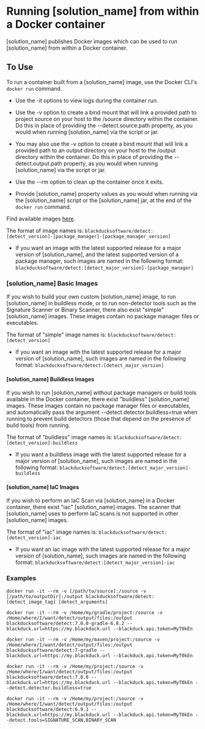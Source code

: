 # Running [solution_name] from within a Docker container

[solution_name] publishes Docker images which can be used to run [solution_name] from within a Docker container.

## To Use

To run a container built from a [solution_name] image, use the Docker CLI's `docker run` command.

* Use the -it options to view logs during the container run.

* Use the -v option to create a bind mount that will link a provided path to project source on your host to the /source directory within the container. Do this in place of providing the --detect.source.path property, as you would when running [solution_name] via the script or jar.

* You may also use the -v option to create a bind mount that will link a provided path to an output directory on your host to the /output directory within the container.  Do this in place of providing the --detect.output.path property, as you would when running [solution_name] via the script or jar.

* Use the --rm option to clean up the container once it exits.

* Provide [solution_name] property values as you would when running via the [solution_name] script or the [solution_name] jar, at the end of the `docker run` command.

Find available images [here](https://hub.docker.com/repository/docker/blackducksoftware/detect).

The format of image names is: `blackducksoftware/detect:[detect_version]-[package_manager]-[package_manager_version]`

* If you want an image with the latest supported release for a major version of [solution_name], and the latest supported version of a package manager, such images are named in the following format: `blackducksoftware/detect:[detect_major_version]-[package_manager]`

### [solution_name] Basic Images

If you wish to build your own custom [solution_name] image, to run [solution_name] in buildless mode, or to run non-detector tools such as the Signature Scanner or Binary Scanner, there also exist "simple" [solution_name] images.  These images contain no package manager files or executables.

The format of "simple" image names is: `blackducksoftware/detect:[detect_version]`

* If you want an image with the latest supported release for a major version of [solution_name], such images are named in the following format: `blackducksoftware/detect:[detect_major_version]`

#### [solution_name] Buildless Images

If you wish to run [solution_name] without package managers or build tools available in the Docker container, there exist "buildless" [solution_name] images.  These images contain no package manager files or executables, and automatically pass the argument --detect.detector.buildless=true when running to prevent build detectors (those that depend on the presence of build tools) from running.

The format of "buildless" image names is: `blackducksoftware/detect:[detect_version]-buildless`

* If you want a buildless image with the latest supported release for a major version of [solution_name], such images are named in the following format: `blackducksoftware/detect:[detect_major_version]-buildless`

#### [solution_name] IaC Images

If you wish to perform an IaC Scan via [solution_name] in a Docker container, there exist "iac" [solution_name] images.  The scanner that [solution_name] uses to perform IaC scans is not supported in other [solution_name] images.

The format of "iac" image names is: `blackducksoftware/detect:[detect_version]-iac`

* If you want an iac image with the latest supported release for a major version of [solution_name], such images are named in the following format: `blackducksoftware/detect:[detect_major_version]-iac`

### Examples

`docker run -it --rm -v [/path/to/source]:/source -v [/path/to/outputDir]:/output blackducksoftware/detect:[detect_image_tag] [detect_arguments]`

`docker run -it --rm -v /Home/my/gradle/project:/source -v /Home/where/I/want/detect/output/files:/output blackducksoftware/detect:7.0.0-gradle-6.8.2 --blackduck.url=https://my.blackduck.url --blackduck.api.token=MyT0kEn`

`docker run -it --rm -v /Home/my/maven/project:/source -v /Home/where/I/want/detect/output/files:/output blackducksoftware/detect:7-gradle --blackduck.url=https://my.blackduck.url --blackduck.api.token=MyT0kEn`

`docker run -it --rm -v /Home/my/project:/source -v /Home/where/I/want/detect/output/files:/output blackducksoftware/detect:7.0.0 --blackduck.url=https://my.blackduck.url --blackduck.api.token=MyT0kEn --detect.detector.buildless=true`

`docker run -it --rm -v /Home/my/project:/source -v /Home/where/I/want/detect/output/files:/output blackducksoftware/detect:6.9.1 --blackduck.url=https://my.blackduck.url --blackduck.api.token=MyT0kEn --detect.tools=SIGNATURE_SCAN,BINARY_SCAN`
